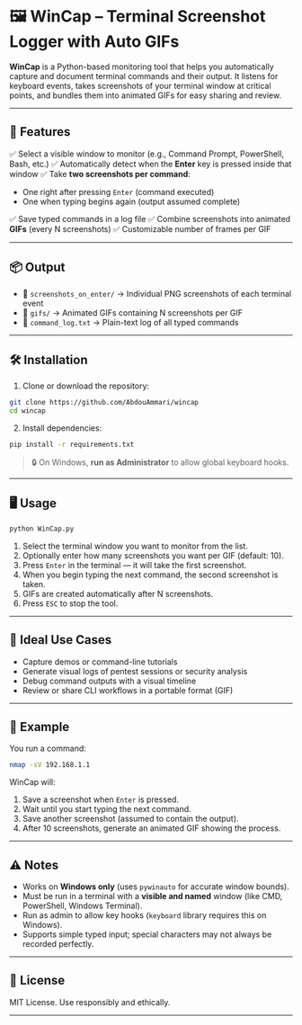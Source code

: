 
# 🖼️ WinCap – Terminal Screenshot Logger with Auto GIFs

**WinCap** is a Python-based monitoring tool that helps you automatically capture and document terminal commands and their output. It listens for keyboard events, takes screenshots of your terminal window at critical points, and bundles them into animated GIFs for easy sharing and review.

---

## 🚀 Features

✅ Select a visible window to monitor (e.g., Command Prompt, PowerShell, Bash, etc.)
✅ Automatically detect when the **Enter** key is pressed inside that window
✅ Take **two screenshots per command**:

* One right after pressing `Enter` (command executed)
* One when typing begins again (output assumed complete)

✅ Save typed commands in a log file
✅ Combine screenshots into animated **GIFs** (every N screenshots)
✅ Customizable number of frames per GIF

---

## 📦 Output

* 📂 `screenshots_on_enter/` → Individual PNG screenshots of each terminal event
* 📂 `gifs/` → Animated GIFs containing N screenshots per GIF
* 📄 `command_log.txt` → Plain-text log of all typed commands

---

## 🛠️ Installation

1. Clone or download the repository:

```bash
git clone https://github.com/AbdouAmmari/wincap
cd wincap
```

2. Install dependencies:

```bash
pip install -r requirements.txt
```

> 🔒 On Windows, **run as Administrator** to allow global keyboard hooks.

---

## 🖥️ Usage

```bash
python WinCap.py
```

1. Select the terminal window you want to monitor from the list.
2. Optionally enter how many screenshots you want per GIF (default: 10).
3. Press `Enter` in the terminal — it will take the first screenshot.
4. When you begin typing the next command, the second screenshot is taken.
5. GIFs are created automatically after N screenshots.
6. Press `ESC` to stop the tool.

---

## 🎯 Ideal Use Cases

* Capture demos or command-line tutorials
* Generate visual logs of pentest sessions or security analysis
* Debug command outputs with a visual timeline
* Review or share CLI workflows in a portable format (GIF)

---

## 📝 Example

You run a command:

```bash
nmap -sV 192.168.1.1
```

WinCap will:

1. Save a screenshot when `Enter` is pressed.
2. Wait until you start typing the next command.
3. Save another screenshot (assumed to contain the output).
4. After 10 screenshots, generate an animated GIF showing the process.

---

## ⚠️ Notes

* Works on **Windows only** (uses `pywinauto` for accurate window bounds).
* Must be run in a terminal with a **visible and named** window (like CMD, PowerShell, Windows Terminal).
* Run as admin to allow key hooks (`keyboard` library requires this on Windows).
* Supports simple typed input; special characters may not always be recorded perfectly.

---


## 📃 License

MIT License. Use responsibly and ethically.

---

